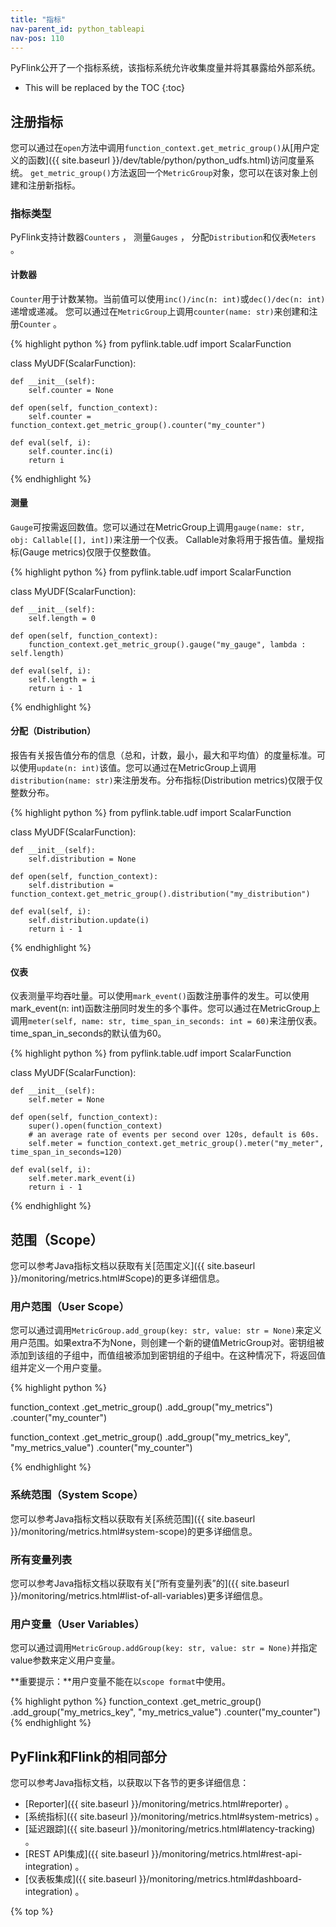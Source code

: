 ```yaml
---
title: "指标"
nav-parent_id: python_tableapi
nav-pos: 110
---
```

<!--
Licensed to the Apache Software Foundation (ASF) under one
or more contributor license agreements.  See the NOTICE file
distributed with this work for additional information
regarding copyright ownership.  The ASF licenses this file
to you under the Apache License, Version 2.0 (the
"License"); you may not use this file except in compliance
with the License.  You may obtain a copy of the License at

  http://www.apache.org/licenses/LICENSE-2.0

Unless required by applicable law or agreed to in writing,
software distributed under the License is distributed on an
"AS IS" BASIS, WITHOUT WARRANTIES OR CONDITIONS OF ANY
KIND, either express or implied.  See the License for the
specific language governing permissions and limitations
under the License.
-->

 PyFlink公开了一个指标系统，该指标系统允许收集度量并将其暴露给外部系统。 

* This will be replaced by the TOC
{:toc}

## 注册指标

您可以通过在`` open ``方法中调用`` function_context.get_metric_group() ``从[用户定义的函数]({{ site.baseurl }}/dev/table/python/python_udfs.html)访问度量系统。 
`` get_metric_group() ``方法返回一个`` MetricGroup ``对象，您可以在该对象上创建和注册新指标。 

### 指标类型

 PyFlink支持计数器`` Counters `` ， 测量`` Gauges `` ， 分配`` Distribution ``和仪表`` Meters `` 。 

#### 计数器 

 `` Counter ``用于计数某物。当前值可以使用`` inc()/inc(n: int) ``或`` dec()/dec(n: int) ``递增或递减。
 您可以通过在`` MetricGroup ``上调用`` counter(name: str) ``来创建和注册`` Counter `` 。 

<div class="codetabs" markdown="1">
<div data-lang="python" markdown="1">
{% highlight python %}
from pyflink.table.udf import ScalarFunction

class MyUDF(ScalarFunction):

    def __init__(self):
        self.counter = None

    def open(self, function_context):
        self.counter = function_context.get_metric_group().counter("my_counter")

    def eval(self, i):
        self.counter.inc(i)
        return i

{% endhighlight %}
</div>

</div>

#### 测量

 `` Gauge ``可按需返回数值。您可以通过在MetricGroup上调用`` gauge(name: str, obj: Callable[[], int]) ``来注册一个仪表。 Callable对象将用于报告值。量规指标(Gauge metrics)仅限于仅整数值。 

<div class="codetabs" markdown="1">
<div data-lang="python" markdown="1">
{% highlight python %}
from pyflink.table.udf import ScalarFunction

class MyUDF(ScalarFunction):

    def __init__(self):
        self.length = 0

    def open(self, function_context):
        function_context.get_metric_group().gauge("my_gauge", lambda : self.length)

    def eval(self, i):
        self.length = i
        return i - 1
{% endhighlight %}
</div>

</div>

#### 分配（Distribution）

报告有关报告值分布的信息（总和，计数，最小，最大和平均值）的度量标准。可以使用`` update(n: int) ``该值。您可以通过在MetricGroup上调用`` distribution(name: str) ``来注册发布。分布指标(Distribution metrics)仅限于仅整数分布。 

<div class="codetabs" markdown="1">
<div data-lang="python" markdown="1">
{% highlight python %}
from pyflink.table.udf import ScalarFunction

class MyUDF(ScalarFunction):

    def __init__(self):
        self.distribution = None

    def open(self, function_context):
        self.distribution = function_context.get_metric_group().distribution("my_distribution")

    def eval(self, i):
        self.distribution.update(i)
        return i - 1
{% endhighlight %}
</div>

</div>

#### 仪表

仪表测量平均吞吐量。可以使用`` mark_event() ``函数注册事件的发生。可以使用mark_event(n: int)函数注册同时发生的多个事件。您可以通过在MetricGroup上调用`` meter(self, name: str, time_span_in_seconds: int = 60) ``来注册仪表。 time_span_in_seconds的默认值为60。 

<div class="codetabs" markdown="1">
<div data-lang="python" markdown="1">
{% highlight python %}
from pyflink.table.udf import ScalarFunction

class MyUDF(ScalarFunction):

    def __init__(self):
        self.meter = None

    def open(self, function_context):
        super().open(function_context)
        # an average rate of events per second over 120s, default is 60s.
        self.meter = function_context.get_metric_group().meter("my_meter", time_span_in_seconds=120)

    def eval(self, i):
        self.meter.mark_event(i)
        return i - 1
{% endhighlight %}
</div>

</div>

## 范围（Scope）

您可以参考Java指标文档以获取有关[范围定义]({{ site.baseurl }}/monitoring/metrics.html#Scope)的更多详细信息。 

### 用户范围（User Scope）

您可以通过调用`` MetricGroup.add_group(key: str, value: str = None) ``来定义用户范围。如果extra不为None，则创建一个新的键值MetricGroup对。密钥组被添加到该组的子组中，而值组被添加到密钥组的子组中。在这种情况下，将返回值组并定义一个用户变量。 

<div class="codetabs" markdown="1">
<div data-lang="python" markdown="1">
{% highlight python %}

function_context
    .get_metric_group()
    .add_group("my_metrics")
    .counter("my_counter")

function_context
    .get_metric_group()
    .add_group("my_metrics_key", "my_metrics_value")
    .counter("my_counter")

{% endhighlight %}
</div>

</div>

### 系统范围（System Scope）

您可以参考Java指标文档以获取有关[系统范围]({{ site.baseurl }}/monitoring/metrics.html#system-scope)的更多详细信息。 

### 所有变量列表

您可以参考Java指标文档以获取有关[“所有变量列表”的]({{ site.baseurl }}/monitoring/metrics.html#list-of-all-variables)更多详细信息。 

### 用户变量（User Variables）

您可以通过调用`` MetricGroup.addGroup(key: str, value: str = None) ``并指定value参数来定义用户变量。 

 **重要提示：**用户变量不能在以`scope format`中使用。 

<div class="codetabs" markdown="1">
<div data-lang="python" markdown="1">
{% highlight python %}
function_context
    .get_metric_group()
    .add_group("my_metrics_key", "my_metrics_value")
    .counter("my_counter")
{% endhighlight %}
</div>

</div>

##  PyFlink和Flink的相同部分

您可以参考Java指标文档，以获取以下各节的更多详细信息： 

*    [Reporter]({{ site.baseurl }}/monitoring/metrics.html#reporter) 。 
*    [系统指标]({{ site.baseurl }}/monitoring/metrics.html#system-metrics) 。 
*    [延迟跟踪]({{ site.baseurl }}/monitoring/metrics.html#latency-tracking) 。 
*    [REST API集成]({{ site.baseurl }}/monitoring/metrics.html#rest-api-integration) 。 
*    [仪表板集成]({{ site.baseurl }}/monitoring/metrics.html#dashboard-integration) 。 


{% top %}
